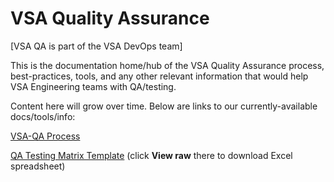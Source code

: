 # VSA Quality Assurance

\[VSA QA is part of the VSA DevOps team]

This is the documentation home/hub of the VSA Quality Assurance process, best-practices, tools, and any other relevant information that would help VSA Engineering teams with QA/testing.

Content here will grow over time.  Below are links to our currently-available docs/tools/info:

[VSA-QA Process](https://github.com/department-of-veterans-affairs/va.gov-team/blob/master/teams/vsa/teams/qa/vsa-qa-process.md)

[QA Testing Matrix Template](https://github.com/department-of-veterans-affairs/va.gov-team/blob/master/teams/vsa/teams/qa/QA_Testing_Matrix_Template.xlsx) \(click **View raw** there to download Excel spreadsheet)

